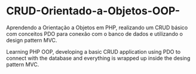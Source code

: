 # CRUD-Orientado-a-Objetos-OOP-

Aprendendo a Orientação a Objetos em PHP, realizando um CRUD básico com conceitos PDO para conexão com o banco de dados e utilizando o design pattern MVC.

Learning PHP OOP, developing a basic CRUD application using PDO to connect with the database and everything is wrapped up inside the desing pattern MVC.
